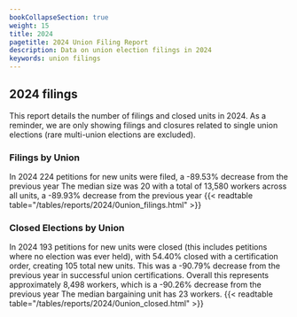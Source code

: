 ```yaml
---
bookCollapseSection: true
weight: 15
title: 2024
pagetitle: 2024 Union Filing Report
description: Data on union election filings in 2024
keywords: union filings
---
```


## 2024 filings

This report details the number of filings and closed units in 2024. As a reminder, we are only showing filings and closures related to single union elections (rare multi-union elections are excluded).

### Filings by Union
In 2024 224 petitions for new units were filed, a -89.53% decrease from the previous year The median size was 20 with a total of 13,580 workers across all units, a -89.93% decrease from the previous year
{{< readtable table="/tables/reports/2024/0union_filings.html" >}}

### Closed Elections by Union
In 2024 193 petitions for new units were closed (this includes petitions where no election was ever held), with 54.40% closed with a certification order, creating 105 total new units. This was a -90.79% decrease from the previous year in successful union certifications. Overall this represents approximately 8,498 workers, which is a -90.26% decrease from the previous year The median bargaining unit has 23 workers.
{{< readtable table="/tables/reports/2024/0union_closed.html" >}}
